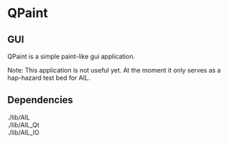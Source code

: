# QPaint

## GUI

QPaint is a simple paint-like gui application.

Note: This application is not useful yet.  At the moment it only serves as a hap-hazard test bed for AIL.

## Dependencies

./lib/AIL  
./lib/AIL_Qt  
./lib/AIL_IO  
